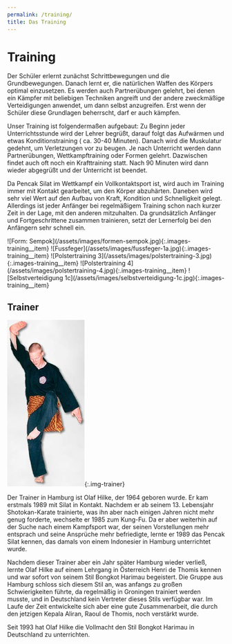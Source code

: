 ```yaml
---
permalink: /training/
title: Das Training
---
```


# Training

Der Schüler erlernt zunächst Schrittbewegungen und die Grundbewegungen. Danach lernt er, die natürlichen Waffen des Körpers optimal einzusetzen. Es werden auch Partnerübungen gelehrt, bei denen ein Kämpfer mit beliebigen Techniken angreift und der andere zweckmäßige Verteidigungen anwendet, um dann selbst anzugreifen. Erst wenn der Schüler diese Grundlagen beherrscht, darf er auch kämpfen.

Unser Training ist folgendermaßen aufgebaut:
Zu Beginn jeder Unterrichtsstunde wird der Lehrer begrüßt, darauf folgt das Aufwärmen und etwas Konditionstraining ( ca. 30-40 Minuten). Danach wird die Muskulatur gedehnt, um Verletzungen vor zu beugen. Je nach Unterricht werden dann Partnerübungen, Wettkampftraining oder Formen gelehrt. Dazwischen findet auch oft noch ein Krafttraining statt. Nach 90 Minuten wird dann wieder abgegrüßt und der Unterricht ist beendet.

Da Pencak Silat im Wettkampf ein Vollkontaktsport ist, wird auch im Training immer mit Kontakt gearbeitet, um den Körper abzuhärten. Daneben wird sehr viel Wert auf den Aufbau von Kraft, Kondition und Schnelligkeit gelegt. Allerdings ist jeder Anfänger bei regelmäßigem Training schon nach kurzer Zeit in der Lage, mit den anderen mitzuhalten. Da grundsätzlich Anfänger und Fortgeschrittene zusammen trainieren, setzt der Lernerfolg bei den Anfängern sehr schnell ein.

<div class="images-training" markdown="1">
![Form: Sempok](/assets/images/formen-sempok.jpg){:.images-training__item}
![Fussfeger](/assets/images/fussfeger-1a.jpg){:.images-training__item}
![Polstertraining 3](/assets/images/polstertraining-3.jpg){:.images-training__item}
![Polstertraining 4](/assets/images/polstertraining-4.jpg){:.images-training__item}
![Selbstverteidigung 1c](/assets/images/selbstverteidigung-1c.jpg){:.images-training__item}
</div>

## Trainer

![Olaf Hilke (Trainer)](/assets/images/olaf.jpg){:.img-trainer}

Der Trainer in Hamburg ist Olaf Hilke, der 1964 geboren wurde. Er kam erstmals 1989 mit Silat in Kontakt. Nachdem er ab seinem 13. Lebensjahr Shotokan-Karate trainierte, was ihn aber nach einigen Jahren nicht mehr genug forderte, wechselte er 1985 zum Kung-Fu. Da er aber weiterhin auf der Suche nach einem Kampfsport war, der seinen Vorstellungen mehr entsprach und seine Ansprüche mehr befriedigte, lernte er 1989 das Pencak Silat kennen, das damals von einem Indonesier in Hamburg unterrichtet wurde.

Nachdem dieser Trainer aber ein Jahr später Hamburg wieder verließ, lernte Olaf Hilke auf einem Lehrgang in Österreich Henri de Thomis kennen und war sofort von seinem Stil Bongkot Harimau begeistert. Die Gruppe aus Hamburg schloss sich diesem Stil an, was anfangs zu großen Schwierigkeiten führte, da regelmäßig in Groningen trainiert werden musste, und in Deutschland kein Vertreter dieses Stils verfügbar war. Im Laufe der Zeit entwickelte sich aber eine gute Zusammenarbeit, die durch den jetzigen Kepala Aliran, Raoul de Thomis, noch verstärkt wurde.

Seit 1993 hat Olaf Hilke die Vollmacht den Stil Bongkot Harimau in Deutschland zu unterrichten.
